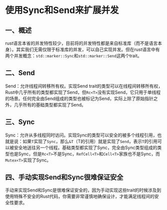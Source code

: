 # 使用Sync和Send来扩展并发

## 一、概述

rust语言本省的并发特性较少，目前将的并发特性都是来自标准库（而不是语言本身）。其实我们无需仅限于标准库的并发，可以自己实现并发。但在rust语言中有两个并发概念：`std::marker::Sync`和`std::marker::Send`这两个trait。

## 二、Send

Send：允许线程间转移所有权。实现Send trait的类型可以在线程间转移所有权，Rust中几乎所有的类型都实现了Send，但`Rc<T>`没有实现Send，它只用于单线程的场景。任何完全由Send组成的类型也被标记为Send，实际上除了原始指针之外，几乎所有的基础类型都实现了Send。

## 三、Sync

Sync：允许从多线程同时访问。实现Sync的类型可以安全的被多个线程引用，也就是说：如果`T`实现了`Sync`，那么`&T`（T的引用）就是实现了`Send`，表示`T`的引用可以被安全地送往另一个线程。基础类型都实现了Sync，完全由Sync类型组成的类型也是Sync，但是`Rc<T>`不是Sync，`RefCell<T>`和`Cell<T>`家族也不是Sync，而`Mutex<T>`实现了Sync。

## 四、手动实现Send和Sync很难保证安全

手动来实现Send和Sync是很难保证安全的，因为手动实现这些trait的时候涉及到使用特殊不安全的Rust代码，你需要非常谨慎地确保设计，才能满足线程间的安全性要求。
